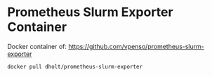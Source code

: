 Prometheus Slurm Exporter Container
===

Docker container of: https://github.com/vpenso/prometheus-slurm-exporter

`docker pull dholt/prometheus-slurm-exporter`
